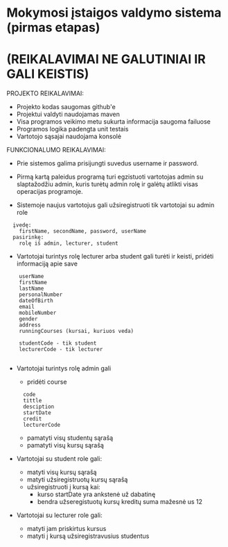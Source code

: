 # Mokymosi įstaigos valdymo sistema (pirmas etapas)
# (REIKALAVIMAI NE GALUTINIAI IR GALI KEISTIS)

PROJEKTO REIKALAVIMAI:

  * Projekto kodas saugomas github'e
  * Projektui valdyti naudojamas maven 
  * Visa programos veikimo metu sukurta informacija saugoma failuose
  * Programos logika padengta unit testais
  * Vartotojo sąsajai naudojama konsolė

FUNKCIONALUMO REIKALAVIMAI:

  * Prie sistemos galima prisijungti suvedus username ir password.
  
  * Pirmą kartą paleidus programą turi egzistuoti vartotojas admin su slaptažodžiu admin, kuris turėtų admin rolę ir galėtų atlikti visas operacijas programoje.

  * Sistemoje naujus vartotojus gali užsiregistruoti tik vartotojai su admin role
```
  įvedę:
    firstName, secondName, password, userName
  pasirinkę:
    rolę iš admin, lecturer, student
```

  * Vartotojai turintys rolę lecturer arba student gali turėti ir keisti, pridėti informaciją apie save
```
    userName
    firstName
    lastName
    personalNumber
    dateOfBirth
    email
    mobileNumber
    gender
    address
    runningCourses (kursai, kuriuos veda)
    
    studentCode - tik student
    lecturerCode - tik lecturer
    

```
  * Vartotojai turintys rolę admin gali
    * pridėti course
    ```
      code
      tittle
      desciption
      startDate
      credit
      lecturerCode
      ```
    * pamatyti visų studentų sąrašą
    * pamatyti visų kursų sąrašą

  * Vartotojai su student role gali:
    * matyti visų kursų sąrašą
    * matyti užsiregistruotų kursų sąrašą
    * užsiregistruoti į kursą kai:
      * kurso startDate yra ankstenė už dabatinę
      * bendra užseregistuotų kursų kreditų suma mažesnė us 12

  * Vartotojai su lecturer role gali:
    * matyti jam priskirtus kursus
    * matyti į kursą užsiregistravusius studentus


